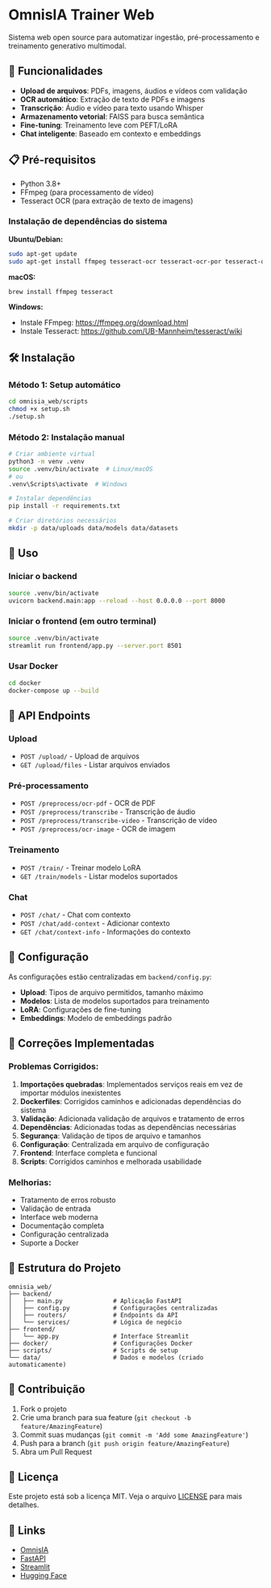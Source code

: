 # OmnisIA Trainer Web

Sistema web open source para automatizar ingestão, pré-processamento e treinamento generativo multimodal.

## 🚀 Funcionalidades

-   **Upload de arquivos**: PDFs, imagens, áudios e vídeos com validação
-   **OCR automático**: Extração de texto de PDFs e imagens
-   **Transcrição**: Áudio e vídeo para texto usando Whisper
-   **Armazenamento vetorial**: FAISS para busca semântica
-   **Fine-tuning**: Treinamento leve com PEFT/LoRA
-   **Chat inteligente**: Baseado em contexto e embeddings

## 📋 Pré-requisitos

-   Python 3.8+
-   FFmpeg (para processamento de vídeo)
-   Tesseract OCR (para extração de texto de imagens)

### Instalação de dependências do sistema

**Ubuntu/Debian:**

```bash
sudo apt-get update
sudo apt-get install ffmpeg tesseract-ocr tesseract-ocr-por tesseract-ocr-eng
```

**macOS:**

```bash
brew install ffmpeg tesseract
```

**Windows:**

-   Instale FFmpeg: https://ffmpeg.org/download.html
-   Instale Tesseract: https://github.com/UB-Mannheim/tesseract/wiki

## 🛠️ Instalação

### Método 1: Setup automático

```bash
cd omnisia_web/scripts
chmod +x setup.sh
./setup.sh
```

### Método 2: Instalação manual

```bash
# Criar ambiente virtual
python3 -m venv .venv
source .venv/bin/activate  # Linux/macOS
# ou
.venv\Scripts\activate  # Windows

# Instalar dependências
pip install -r requirements.txt

# Criar diretórios necessários
mkdir -p data/uploads data/models data/datasets
```

## 🚀 Uso

### Iniciar o backend

```bash
source .venv/bin/activate
uvicorn backend.main:app --reload --host 0.0.0.0 --port 8000
```

### Iniciar o frontend (em outro terminal)

```bash
source .venv/bin/activate
streamlit run frontend/app.py --server.port 8501
```

### Usar Docker

```bash
cd docker
docker-compose up --build
```

## 📖 API Endpoints

### Upload

-   `POST /upload/` - Upload de arquivos
-   `GET /upload/files` - Listar arquivos enviados

### Pré-processamento

-   `POST /preprocess/ocr-pdf` - OCR de PDF
-   `POST /preprocess/transcribe` - Transcrição de áudio
-   `POST /preprocess/transcribe-video` - Transcrição de vídeo
-   `POST /preprocess/ocr-image` - OCR de imagem

### Treinamento

-   `POST /train/` - Treinar modelo LoRA
-   `GET /train/models` - Listar modelos suportados

### Chat

-   `POST /chat/` - Chat com contexto
-   `POST /chat/add-context` - Adicionar contexto
-   `GET /chat/context-info` - Informações do contexto

## 🔧 Configuração

As configurações estão centralizadas em `backend/config.py`:

-   **Upload**: Tipos de arquivo permitidos, tamanho máximo
-   **Modelos**: Lista de modelos suportados para treinamento
-   **LoRA**: Configurações de fine-tuning
-   **Embeddings**: Modelo de embeddings padrão

## 🐛 Correções Implementadas

### Problemas Corrigidos:

1. **Importações quebradas**: Implementados serviços reais em vez de importar módulos inexistentes
2. **Dockerfiles**: Corrigidos caminhos e adicionadas dependências do sistema
3. **Validação**: Adicionada validação de arquivos e tratamento de erros
4. **Dependências**: Adicionadas todas as dependências necessárias
5. **Segurança**: Validação de tipos de arquivo e tamanhos
6. **Configuração**: Centralizada em arquivo de configuração
7. **Frontend**: Interface completa e funcional
8. **Scripts**: Corrigidos caminhos e melhorada usabilidade

### Melhorias:

-   Tratamento de erros robusto
-   Validação de entrada
-   Interface web moderna
-   Documentação completa
-   Configuração centralizada
-   Suporte a Docker

## 📁 Estrutura do Projeto

```
omnisia_web/
├── backend/
│   ├── main.py              # Aplicação FastAPI
│   ├── config.py            # Configurações centralizadas
│   ├── routers/             # Endpoints da API
│   └── services/            # Lógica de negócio
├── frontend/
│   └── app.py               # Interface Streamlit
├── docker/                  # Configurações Docker
├── scripts/                 # Scripts de setup
└── data/                    # Dados e modelos (criado automaticamente)
```

## 🤝 Contribuição

1. Fork o projeto
2. Crie uma branch para sua feature (`git checkout -b feature/AmazingFeature`)
3. Commit suas mudanças (`git commit -m 'Add some AmazingFeature'`)
4. Push para a branch (`git push origin feature/AmazingFeature`)
5. Abra um Pull Request

## 📄 Licença

Este projeto está sob a licença MIT. Veja o arquivo [LICENSE](LICENSE) para mais detalhes.

## 🔗 Links

-   [OmnisIA](https://github.com/robertodantasdecastro/OmnisIA/frontend/)
-   [FastAPI](https://fastapi.tiangolo.com/)
-   [Streamlit](https://streamlit.io/)
-   [Hugging Face](https://huggingface.co/)
